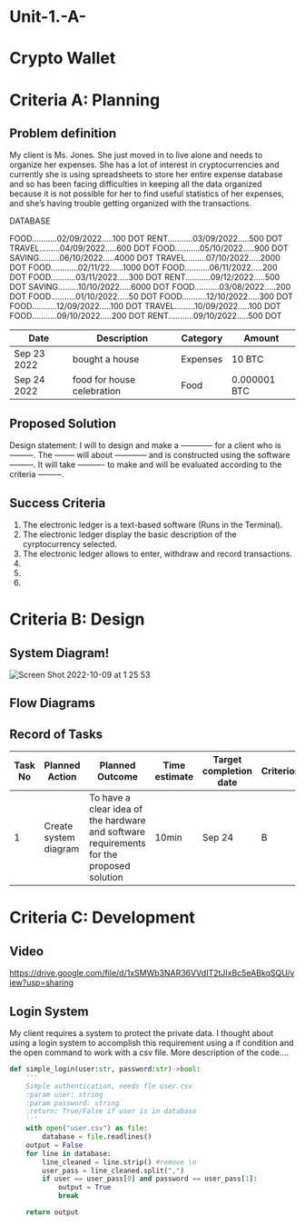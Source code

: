 # Unit-1.-A-
# Crypto Wallet

# Criteria A: Planning

## Problem definition

My client is Ms. Jones. She just moved in to live alone and needs to organize her expenses. She has a lot of interest in cryptocurrencies and currently she is using spreadsheets to store her entire expense database and so has been facing difficulties in keeping all the data organized because it is not possible for her to find useful statistics of her expenses, and she’s having trouble getting organized with the transactions.

DATABASE

FOOD...........02/09/2022.....100 DOT
RENT...........03/09/2022.....500 DOT
TRAVEL.........04/09/2022.....600 DOT
FOOD...........05/10/2022.....900 DOT
SAVING.........06/10/2022.....4000 DOT
TRAVEL.........07/10/2022.....2000 DOT
FOOD............02/11/22......1000 DOT
FOOD...........06/11/2022.....200 DOT
FOOD...........03/11/2022.....300 DOT
RENT...........09/12/2022.....500 DOT
SAVING.........10/10/2022.....6000 DOT
FOOD...........03/08/2022.....200 DOT
FOOD...........01/10/2022.....50 DOT
FOOD...........12/10/2022.....300 DOT
FOOD...........12/09/2022.....100 DOT
TRAVEL.........10/09/2022.....100 DOT
FOOD...........09/10/2022.....200 DOT
RENT...........09/10/2022.....500 DOT

| Date | Description | Category | Amount  |
|------|-------------|----------|---------|
| Sep 23 2022 | bought a house | Expenses | 10 BTC |
| Sep 24 2022 | food for house celebration | Food | 0.000001 BTC |


## Proposed Solution

Design statement:
I will to design and make a ———— for a client who is ———. The ——– will about ———— and is constructed using the software ———. It will take  ———- to make and will be evaluated according to the criteria ———.


## Success Criteria
1. The electronic ledger is a text-based software (Runs in the Terminal).
2. The electronic ledger display the basic description of the cyrptocurrency selected.
3. The electronic ledger allows to enter, withdraw and record transactions.
4.
5.
6.

# Criteria B: Design

## System Diagram!

![Screen Shot 2022-10-09 at 1 25 53](https://user-images.githubusercontent.com/111819437/194717569-5c5c2e9a-099d-4881-bdf0-83658332774e.png)




## Flow Diagrams


## Record of Tasks
| Task No | Planned Action                                                | Planned Outcome                                                                                                 | Time estimate | Target completion date | Criterion |
|---------|---------------------------------------------------------------|-----------------------------------------------------------------------------------------------------------------|---------------|------------------------|-----------|
| 1       | Create system diagram                                         | To have a clear idea of the hardware and software requirements for the proposed solution                        | 10min         | Sep 24                 | B         |

# Criteria C: Development
## Video
https://drive.google.com/file/d/1xSMWb3NAR36VVdIT2tJIxBc5eABkqSQU/view?usp=sharing

## Login System
My client requires a system to protect the private data. I thought about using a login system to accomplish this requirement using a if condition and the open command to work with a csv file. More description of the code....
```.py
def simple_login(user:str, password:str)->bool:
    '''
    Simple authentication, needs fle user.csv
    :param user: string
    :param password: string
    :return: True/False if user is in database
    '''
    with open("user.csv") as file:
        database = file.readlines()
    output = False
    for line in database:
        line_cleaned = line.strip() #remove \n
        user_pass = line_cleaned.split(",")
        if user == user_pass[0] and password == user_pass[1]:
            output = True
            break

    return output


```
